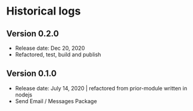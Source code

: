 # Historical logs

## Version 0.2.0

- Release date: Dec 20, 2020
- Refactored, test, build and publish

## Version 0.1.0

- Release date: July 14, 2020 | refactored from prior-module written in nodejs
- Send Email / Messages Package
